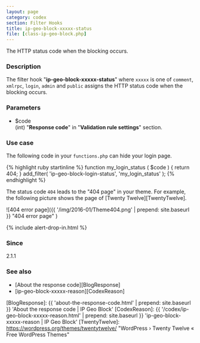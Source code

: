```yaml
---
layout: page
category: codex
section: Filter Hooks
title: ip-geo-block-xxxxx-status
file: [class-ip-geo-block.php]
---
```


The HTTP status code when the blocking occurs.

<!--more-->

### Description ###

The filter hook "**ip-geo-block-xxxxx-status**" where `xxxxx` is one of 
`comment`, `xmlrpc`, `login`, `admin` and `public` assigns the HTTP status 
code when the blocking occurs.

### Parameters ###

- $code  
  (int) "**Response code**" in "**Validation rule settings**" section.

### Use case ###

The following code in your `functions.php` can hide your login page.

{% highlight ruby startinline %}
function my_login_status ( $code ) {
    return 404;
}
add_filter( 'ip-geo-block-login-status', 'my_login_status' );
{% endhighlight %}

The status code `404` leads to the "404 page" in your theme. For example, the 
following picture shows the page of [Twenty Twelve][TwentyTwelve].

![404 error page]({{ '/img/2016-01/Theme404.png' | prepend: site.baseurl }}
 "404 error page"
)

{% include alert-drop-in.html %}

### Since ###

2.1.1

### See also ###

- [About the response code][BlogResponse]
- [ip-geo-block-xxxxx-reason][CodexReason]

[IP-Geo-Block]: https://wordpress.org/plugins/ip-geo-block/ "WordPress › IP Geo Block « WordPress Plugins"
[GetStatus]:    https://developer.wordpress.org/reference/functions/get_status_header_desc/ "WordPress › get_status_header_desc() | Function | WordPress Developer Resources"
[BlogResponse]: {{ 'about-the-response-code.html' | prepend: site.baseurl }} 'About the response code | IP Geo Block'
[CodexReason]:  {{ '/codex/ip-geo-block-xxxxx-reason.html' | prepend: site.baseurl }} 'ip-geo-block-xxxxx-reason | IP Geo Block'
[TwentyTwelve]: https://wordpress.org/themes/twentytwelve/ "WordPress › Twenty Twelve « Free WordPress Themes"
